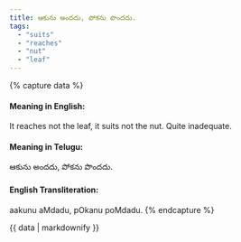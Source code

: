 ```yaml
---
title: ఆకును అందదు, పోకను పొందదు.
tags:
  - "suits"
  - "reaches"
  - "nut"
  - "leaf"
---
```


{% capture data %}
#### Meaning in English:
It reaches not the leaf, it suits not the nut.
Quite inadequate.

#### Meaning in Telugu:
ఆకును అందదు, పోకను పొందదు.

#### English Transliteration:
aakunu aMdadu, pOkanu poMdadu.
{% endcapture %}

{{ data | markdownify }}

